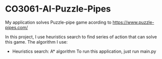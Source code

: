# CO3061-AI-Puzzle-Pipes
My application solves Puzzle-pipe game acording to https://www.puzzle-pipes.com/

In this project, I use heuristics search to find series of action that can solve this game.
The algorithm I use:
- Heuristics search: A* algorithm
To run this application, just run main.py

